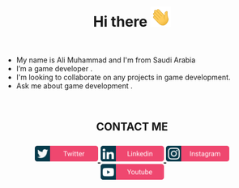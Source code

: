 
<h1 align="center">Hi there <img src="/Assets/Hi.gif" width="40px"></h1> 

 <b align="center"></b> <br>
- My name is Ali Muhammad and I'm from Saudi Arabia
- I’m a game developer .
- I'm looking to collaborate on any projects in game development.
- Ask me about game development .
 
<br>
<h2 align="center"> CONTACT ME
<br><br>
<a href="https://twitter.com/_atoGames">
 <img  alt="ato games Twitter" width="125px" src="/Assets/twitter.svg" />
</a>
<a href="https://www.linkedin.com/in/ali-muhammed-alhilali/">
  <img  alt="ato games Linkdein" width="125px" src="/Assets/linkedin.svg" />
</a>
<a href="https://www.instagram.com/_atogames/">
  <img  alt="ato games instagram" width="125px" src="/Assets/instagram.svg" />
</a>
<a href="https://www.youtube.com/channel/UCgTRPkYabMbTAlBhUxIVFEg">
  <img alt="ato games youtube" width="125px" src="/Assets/youtube.svg" />
</a>
  </h2> 


